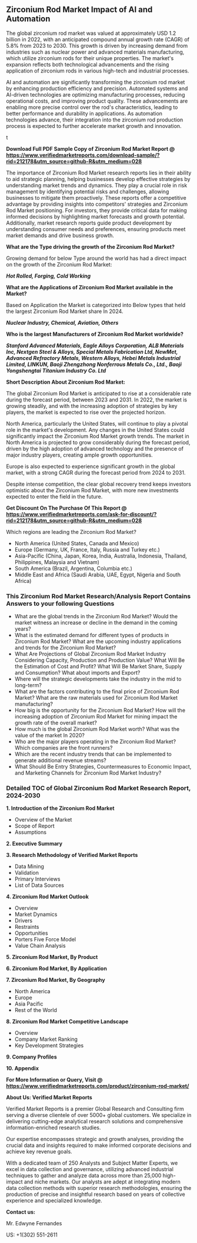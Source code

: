 <h2>Zirconium Rod Market Impact of AI and Automation</h2><p>The global zirconium rod market was valued at approximately USD 1.2 billion in 2022, with an anticipated compound annual growth rate (CAGR) of 5.8% from 2023 to 2030. This growth is driven by increasing demand from industries such as nuclear power and advanced materials manufacturing, which utilize zirconium rods for their unique properties. The market's expansion reflects both technological advancements and the rising application of zirconium rods in various high-tech and industrial processes.</p><p>AI and automation are significantly transforming the zirconium rod market by enhancing production efficiency and precision. Automated systems and AI-driven technologies are optimizing manufacturing processes, reducing operational costs, and improving product quality. These advancements are enabling more precise control over the rod's characteristics, leading to better performance and durability in applications. As automation technologies advance, their integration into the zirconium rod production process is expected to further accelerate market growth and innovation.</p>t</p><p id="" class=""><strong>Download Full PDF Sample Copy of Zirconium Rod Market Report @ <a href="https://www.verifiedmarketreports.com/download-sample/?rid=212178&utm_source=github-R&utm_medium=028" target="_blank">https://www.verifiedmarketreports.com/download-sample/?rid=212178&utm_source=github-R&utm_medium=028</a></strong></p><p>The importance of&nbsp;Zirconium Rod Market research reports lies in their ability to aid strategic planning, helping businesses develop effective strategies by understanding market trends and dynamics. They play a crucial role in risk management by identifying potential risks and challenges, allowing businesses to mitigate them proactively. These reports offer a competitive advantage by providing insights into competitors' strategies and Zirconium Rod Market positioning. For investors, they provide critical data for making informed decisions by highlighting market forecasts and growth potential. Additionally, market research reports guide product development by understanding consumer needs and preferences, ensuring products meet market demands and drive business growth.</p><p><strong>What are the&nbsp;Type driving the growth of the Zirconium Rod Market?</strong></p><p id="" class="">Growing demand for below Type around the world has had a direct impact on the growth of the Zirconium Rod Market:</p><em><strong>Hot Rolled, Forging, Cold Working</strong></em></p><strong>What are the&nbsp;Applications&nbsp;of Zirconium Rod Market available in the Market?</strong></p><p id="" class="">Based on Application the Market is categorized into Below types that held the largest Zirconium Rod Market share In 2024.</p><em><strong>Nuclear Industry, Chemical, Aviation, Others</strong></em></p><strong>Who is the largest Manufacturers of Zirconium Rod Market worldwide?</strong></p><p><em><strong>Stanford Advanced Materials, Eagle Alloys Corporation, ALB Materials Inc, Nextgen Steel & Alloys, Special Metals Fabrication Ltd, NewMet, Advanced Refractory Metals, Western Alloys, Hebei Metals Industrial Limited, LINKUN, Baoji Zhengzhong Nonferrous Metals Co., Ltd., Baoji Yongshengtai Titanium Industry Co. Ltd</strong></em></p><p id="" class=""><strong>Short Description About Zirconium Rod Market:</strong></p><p>The global Zirconium Rod Market is anticipated to rise at a considerable rate during the forecast period, between 2023 and 2031. In 2022, the market is growing steadily, and with the increasing adoption of strategies by key players, the market is expected to rise over the projected horizon.</p><p>North America, particularly the United States, will continue to play a pivotal role in the market's development. Any changes in the United States could significantly impact the Zirconium Rod Market growth trends. The market in North America is projected to grow considerably during the forecast period, driven by the high adoption of advanced technology and the presence of major industry players, creating ample growth opportunities.</p><p>Europe is also expected to experience significant growth in the global market, with a strong CAGR during the forecast period from 2024 to 2031.</p><p>Despite intense competition, the clear global recovery trend keeps investors optimistic about the Zirconium Rod Market, with more new investments expected to enter the field in the future.</p><p id="" class=""><strong>Get Discount On The Purchase Of This Report @ <a href="https://www.verifiedmarketreports.com/ask-for-discount/?rid=212178&utm_source=github-R&utm_medium=028" target="_blank">https://www.verifiedmarketreports.com/ask-for-discount/?rid=212178&utm_source=github-R&utm_medium=028</a></strong></p>Which regions are leading the Zirconium Rod Market?</p><ul><li>North America (United States, Canada and Mexico)</li><li>Europe (Germany, UK, France, Italy, Russia and Turkey etc.)</li><li>Asia-Pacific (China, Japan, Korea, India, Australia, Indonesia, Thailand, Philippines, Malaysia and Vietnam)</li><li>South America (Brazil, Argentina, Columbia etc.)</li><li>Middle East and Africa (Saudi Arabia, UAE, Egypt, Nigeria and South Africa)</li></ul><h3 id="" class="">This Zirconium Rod Market Research/Analysis Report Contains Answers to your following Questions</h3><ul><li>What are the global trends in the Zirconium Rod Market? Would the market witness an increase or decline in the demand in the coming years?</li><li>What is the estimated demand for different types of products in Zirconium Rod Market? What are the upcoming industry applications and trends for the Zirconium Rod Market?</li><li>What Are Projections of Global Zirconium Rod Market Industry Considering Capacity, Production and Production Value? What Will Be the Estimation of Cost and Profit? What Will Be Market Share, Supply and Consumption? What about imports and Export?</li><li>Where will the strategic developments take the industry in the mid to long-term?</li><li>What are the factors contributing to the final price of Zirconium Rod Market? What are the raw materials used for Zirconium Rod Market manufacturing?</li><li>How big is the opportunity for the Zirconium Rod Market? How will the increasing adoption of Zirconium Rod Market for mining impact the growth rate of the overall market?</li><li>How much is the global Zirconium Rod Market worth? What was the value of the market In 2020?</li><li>Who are the major players operating in the Zirconium Rod Market? Which companies are the front runners?</li><li>Which are the recent industry trends that can be implemented to generate additional revenue streams?</li><li>What Should Be Entry Strategies, Countermeasures to Economic Impact, and Marketing Channels for Zirconium Rod Market Industry?</li></ul><h3 id="" class="">Detailed TOC of Global Zirconium Rod Market Research Report, 2024-2030</h3><p id="" class=""><strong>1. Introduction of the Zirconium Rod Market</strong></p><ul><li>Overview of the Market</li><li>Scope of Report</li><li>Assumptions</li></ul><p id="" class=""><strong>2. Executive Summary</strong></p><p id="" class=""><strong>3. Research Methodology of Verified Market Reports</strong></p><ul><li>Data Mining</li><li>Validation</li><li>Primary Interviews</li><li>List of Data Sources</li></ul><p id="" class=""><strong>4. Zirconium Rod Market Outlook</strong></p><ul><li>Overview</li><li>Market Dynamics</li><li>Drivers</li><li>Restraints</li><li>Opportunities</li><li>Porters Five Force Model</li><li>Value Chain Analysis</li></ul><p id="" class=""><strong>5. Zirconium Rod Market, By Product</strong></p><p id="" class=""><strong>6. Zirconium Rod Market, By Application</strong></p><p id="" class=""><strong>7. Zirconium Rod Market, By Geography</strong></p><ul><li>North America</li><li>Europe</li><li>Asia Pacific</li><li>Rest of the World</li></ul><p id="" class=""><strong>8. Zirconium Rod Market Competitive Landscape</strong></p><ul><li>Overview</li><li>Company Market Ranking</li><li>Key Development Strategies</li></ul><p id="" class=""><strong>9. Company Profiles</strong></p><p id="" class=""><strong>10. Appendix</strong></p><p id="" class=""><strong>For More Information or Query, Visit @ <a href="https://www.verifiedmarketreports.com/product/zirconium-rod-market/" target="_blank">https://www.verifiedmarketreports.com/product/zirconium-rod-market/</a></strong></p><p id="" class=""><strong>About Us: Verified Market Reports</strong></p><p id="" class="">Verified Market Reports is a premier Global Research and Consulting firm serving a diverse clientele of over 5000+ global customers. We specialize in delivering cutting-edge analytical research solutions and comprehensive information-enriched research studies.</p><p id="" class="">Our expertise encompasses strategic and growth analyses, providing the crucial data and insights required to make informed corporate decisions and achieve key revenue goals.</p><p id="" class="">With a dedicated team of 250 Analysts and Subject Matter Experts, we excel in data collection and governance, utilizing advanced industrial techniques to gather and analyze data across more than 25,000 high-impact and niche markets. Our analysts are adept at integrating modern data collection methods with superior research methodologies, ensuring the production of precise and insightful research based on years of collective experience and specialized knowledge.</p><p id="" class=""><strong>Contact us:</strong></p><p id="" class="">Mr. Edwyne Fernandes</p><p id="" class="">US: +1(302) 551-2611</p>